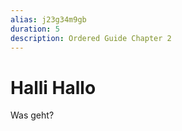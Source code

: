 ```yaml
---
alias: j23g34m9gb
duration: 5
description: Ordered Guide Chapter 2
---
```


# Halli Hallo
Was geht?

